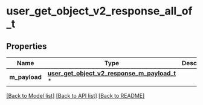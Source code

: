 # user_get_object_v2_response_all_of_t

## Properties
Name | Type | Description | Notes
------------ | ------------- | ------------- | -------------
**m_payload** | [**user_get_object_v2_response_m_payload_t**](user_get_object_v2_response_m_payload.md) \* |  | 

[[Back to Model list]](../README.md#documentation-for-models) [[Back to API list]](../README.md#documentation-for-api-endpoints) [[Back to README]](../README.md)


